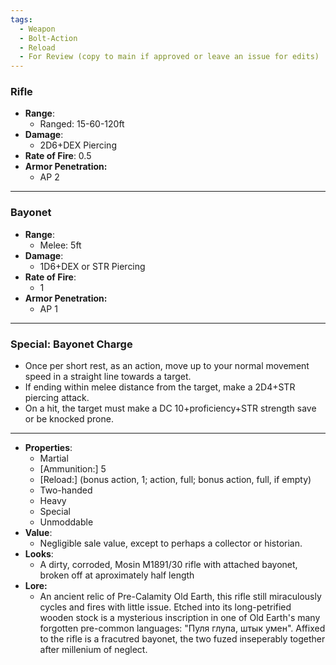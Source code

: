 ```yaml
---
tags:
  - Weapon
  - Bolt-Action
  - Reload
  - For Review (copy to main if approved or leave an issue for edits)
---
```

### Rifle
- **Range**:
	- Ranged: 15-60-120ft
- **Damage**:
	- 2D6+DEX Piercing
- **Rate of Fire**:
	0.5
- **Armor Penetration:**
	- AP 2

---
### Bayonet
- **Range**:
	- Melee: 5ft
- **Damage**:
	- 1D6+DEX or STR Piercing
- **Rate of Fire**:
	- 1
- **Armor Penetration:** 
	- AP 1
---
### Special: Bayonet Charge
- Once per short rest, as an action, move up to your normal movement speed in a straight line towards a target.
- If ending within melee distance from the target, make a 2D4+STR piercing attack.
- On a hit, the target must make a DC 10+proficiency+STR strength save or be knocked prone.
---
- **Properties**:
	- Martial
 	- [Ammunition:] 5
  	- [Reload:] (bonus action, 1; action, full; bonus action, full, if empty)
  	- Two-handed
  	- Heavy
  	- Special
  	- Unmoddable 
- **Value**:
	- Negligible sale value, except to perhaps a collector or historian.
- **Looks**:
	- A dirty, corroded, Mosin M1891/30 rifle with attached bayonet, broken off at aproximately half length
- **Lore:**
	- An ancient relic of Pre-Calamity Old Earth, this rifle still miraculously cycles and fires with little issue. Etched into its long-petrified wooden stock is a mysterious inscription in one of Old Earth's many forgotten pre-common languages: "Пуля глупа, штык умен". Affixed to the rifle is a fracutred bayonet, the two fuzed inseperably together after millenium of neglect.
